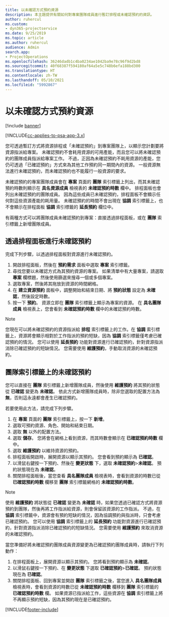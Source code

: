 ```yaml
---
title: 以未確認方式預約資源
description: 本主題提供有關如何對專案團隊成員進行暫訂排程或未確認預約的資訊。
author: ruhercul
ms.custom:
- dyn365-projectservice
ms.date: 9/25/2019
ms.topic: article
ms.author: ruhercul
audience: Admin
search.app:
- ProjectOperations
ms.openlocfilehash: 36246dadb1c4ba0234ae1042ba9e78c96f9d2bd8
ms.sourcegitcommit: 40f68387f594180af64a5e5c748b6efa188bd300
ms.translationtype: HT
ms.contentlocale: zh-TW
ms.lasthandoff: 05/10/2021
ms.locfileid: "5992867"
---
```

# <a name="soft-book-a-resource"></a>以未確認方式預約資源

[!include [banner](../includes/psa-now-project-operations.md)]

[!INCLUDE[cc-applies-to-psa-app-3.x](../includes/cc-applies-to-psa-app-3x.md)]

您可透過暫訂方式將資源排程或「未確認預約」到專案團隊上，以顯示您計劃要將資源指派給專案。 未確認預約不會耗用資源的可用產能，而且您可以將未確認預約的團隊成員指派給專案工作。 不過，正因為未確認預約不耗用資源的產能，您仍可透過「已確認預約」方式來為其他工作預約同一期間內的資源。 一般資源無法進行未確認預約，而未確認預約也不能履行一般資源的要求。

未確認預約的專案團隊成員會在 **專案** 頁面的 **團隊** 索引標籤上列出，而其未確認預約時數則顯示在 **具名資源成員** 檢視表的 **未確認預約時數** 欄中。 排程面板也會列出未確認預約的團隊成員。 因為這些成員已未確認預約，排程面板不會顯示任何對這些資源產能的耗用量。 未確認預約的時間不會出現在 **協調** 索引標籤上，也不會顯示在排程面板 **協調** 索引標籤的 **延長預約** 欄位中。 

有兩種方式可以將團隊成員未確認預約到專案：直接透過排程面板，或在 **團隊** 索引標籤上新增團隊成員。 

## <a name="soft-book-from-the-schedule-board"></a>透過排程面板進行未確認預約
完成下列步驟，以透過排程面板對資源進行未確認預約。 

1. 開啟排程面板，然後在 **預約需求** 面板中選取 **專案** 索引標籤。
2. 尋找您要以未確認方式為其預約資源的專案。 如果清單中有大量專案，請選取 **專案** 欄標題，然後使用篩選來搜尋一個或多個專案。
3. 選取專案，然後將其拖放到資源的時間網格。
5. 在 **建立資源預約** 面板中，調整開始和結束日期、將 **預約狀態** 設定為 **未確認**，然後設定時數。 
6. 按一下 **預約**。 資源立即在 **團隊** 索引標籤上顯示為專案的資源。 在 **具名團隊成員** 檢視表上，您會看到 **未確認預約時數** 欄中的未確認預約時數。

> [!NOTE]
> 您現在可以將未確認預約的資源指派給 **排程** 索引標籤上的工作。在 **協調** 索引標籤上，資源將會顯示相對於工作指派的預約短缺，因為 **協調** 索引標籤僅考慮已確認預約的情況。 您可以使用 **延長預約** 功能對資源進行已確認預約，針對資源指派消除已確認預約的短缺情況。 您需要使用 **維護預約**，手動取消資源的未確認預約。

## <a name="soft-book-on-the-team-tab"></a>團隊索引標籤上的未確認預約

您可以直接在 **團隊** 索引標籤上新增團隊成員，然後使用 **維護預約** 將其預約狀態從 **已確認** 變更為 **未確認**。 依此方式新增團隊成員時，除非您選取的配置方法為 **無**，否則這永遠都會產生已確認預約。

若要使用此方法，請完成下列步驟。

1. 在 **專案** 頁面的 **團隊** 索引標籤上，按一下 **新增**。
2. 選取可預約資源、角色、開始和結束日期。
3. 選取 **無** 以外的配置方法。
4. 選取 **儲存**。 您將會在網格上看到資源，而其時數會顯示在 **已確認預約時數** 欄中。
5. 選取 **維護預約** 以維持資源的預約。
6. 排程面板開啟時，展開資源以顯示其預約。 您會看到預約顯示為 **已確認**。
7. 以滑鼠右鍵按一下預約、然後在 **變更狀態** 下，選取 **未確認預約**\>**未確認**。 預約狀態現在為 **未確認**。
8. 關閉排程面板後，當您查看 **具名團隊成員** 檢視表時，會看到資源的時數已從 **已確認預約時數** 欄移至 **團隊** 索引標籤網格的 **未確認預約時數**。

> [!NOTE]
> 使用 **維護預約** 將狀態從 **已確認** 變更為 **未確認** 時，如果您透過已確認方式將資源預約到團隊，然後再將工作指派給資源，則會保留該資源的工作指派。 不過，在 **協調** 索引標籤中，資源會有預約短缺的情況，因為協調預約與指派時，只會考慮已確認預約。 您可以使用 **協調** 索引標籤上的 **延長預約** 功能對資源進行已確認預約，針對資源指派消除已確認預約的短缺情況。 您需要使用 **維護預約** 來取消資源的未確認預約。

當您準備好將未確認預約團隊成員資源變更為已確認預約團隊成員時，請執行下列動作：

1. 在排程面板上，展開資源以顯示其預約。 您將看到預約顯示為 **未確認**。
2. 以滑鼠右鍵按一下預約、在 **變更狀態** 下選取 **已確認預約**\>**已確認**。 預約狀態現在為 **已確認**。
3. 關閉排程面板、回到專案並開啟 **團隊** 索引標籤之後，當您進入 **具名團隊成員** 檢視表時，會看到資源的時數已從 **未確認預約時數** 欄移到 **團隊** 索引標籤的 **已確認預約時數** 欄。 如果資源已指派給工作，這些資源在 **協調** 索引標籤上將不再顯示預約短缺，因為其預約現在是已確認預約。



[!INCLUDE[footer-include](../includes/footer-banner.md)]